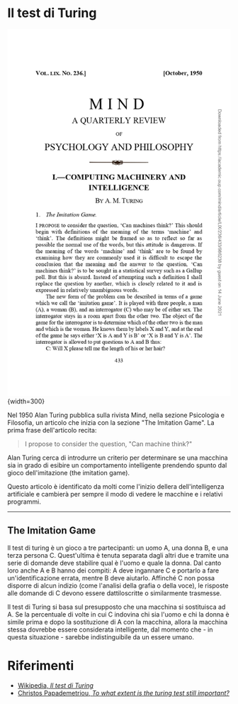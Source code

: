 # Il test di Turing

![Articolo di Alan Turing sulla rivista Mind del 1950](./doc-1_the-imitation-game.jpg){width=300}

Nel 1950 Alan Turing pubblica sulla rivista Mind, nella sezione
Psicologia e Filosofia, un articolo che inizia con la sezione "The
Imitation Game". La prima frase dell'articolo recita:

> I propose to consider the question, "Can machine think?"

Alan Turing cerca di introdurre un criterio per determinare se una
macchina sia in grado di esibire un comportamento intelligente
prendendo spunto dal gioco dell'imitazione (the imitation game).

Questo articolo è identificato da molti come l'inizio dellera
dell'intelligenza artificiale e cambierà per sempre il modo di vedere
le macchine e i relativi programmi.

---

## The Imitation Game

Il test di turing è un gioco a tre partecipanti: un uomo A, una donna
B, e una terza persona C. Quest'ultima è tenuta separata dagli altri
due e tramite una serie di domande deve stabilire qual è l'uomo e
quale la donna. Dal canto loro anche A e B hanno dei compiti: A deve
ingannare C e portarlo a fare un'identificazione errata, mentre B deve
aiutarlo. Affinché C non possa disporre di alcun indizio (come
l'analisi della grafia o della voce), le risposte alle domande di C
devono essere dattiloscritte o similarmente trasmesse.

Il test di Turing si basa sul presupposto che una macchina si
sostituisca ad A. Se la percentuale di volte in cui C indovina chi sia
l'uomo e chi la donna è simile prima e dopo la sostituzione di A con
la macchina, allora la macchina stessa dovrebbe essere considerata
intelligente, dal momento che - in questa situazione - sarebbe
indistinguibile da un essere umano.

# Riferimenti

- [Wikipedia, _Il test di Turing_](https://it.wikipedia.org/wiki/Test_di_Turing)
- [Christos Papademetriou, _To what extent is the turing test still important?_](https://www.researchgate.net/publication/279023297_TO_WHAT_EXTEND_IS_THE_TURING_TEST_STILL_IMPORTANT)
